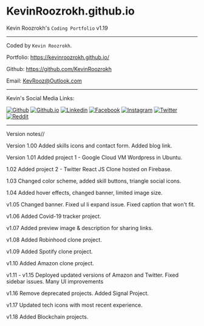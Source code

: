 # KevinRoozrokh.github.io
Kevin Roozrokh's `Coding Portfolio` v1.19

---

Coded by `Kevin Roozrokh`.

Portfolio: https://kevinroozrokh.github.io/

Github: https://github.com/KevinRoozrokh

Email: KevRooz@Outlook.com

---
Kevin's Social Media Links:

[![Github](https://img.shields.io/badge/-Github-gray?style=flat-square&logo=Github&logoColor=white)](https://github.com/KevinRoozrokh)
[![Github.io](https://img.shields.io/badge/-Github.io-black?style=flat-square&logo=Github&logoColor=white)](https://kevinroozrokh.github.io/)
[![Linkedin](https://img.shields.io/badge/-LinkedIn-darkblue?style=flat-square&logo=Linkedin&logoColor=white)](https://www.linkedin.com/in/kevin-roozrokh/)
[![Facebook](https://img.shields.io/badge/-Facebook-blue?style=flat-square&logo=Facebook&logoColor=white)](https://www.facebook.com/kevinkayvan/)
[![Instagram](https://img.shields.io/badge/-Instagram-red?style=flat-square&logo=Instagram&logoColor=white)](https://www.instagram.com/donkayvan/)
[![Twitter](https://img.shields.io/badge/-Twitter-teal?style=flat-square&logo=Twitter&logoColor=white)](https://twitter.com/kevinkayvan)
[![Reddit](https://img.shields.io/badge/-reddit-orange?style=flat-square&logo=reddit&logoColor=white)](https://www.reddit.com/user/KevinKayvan)

---
Version notes//

Version 1.00
Added skills icons and contact form. Added blog link.

Version 1.01
Added project 1 - Google Cloud VM Wordpress in Ubuntu.

1.02
Added project 2 - Twitter React JS Clone hosted on Firebase.

1.03
Changed color scheme, added skill buttons, triangle social icons. 

1.04
Added hover effects, changed banner, limited image size.

v1.05
Changed banner. Fixed ul li expand issue. Fixed caption that won't fit.

v1.06
Added Covid-19 tracker project.

v1.07
Added preview image & description for sharing links.

v1.08
Added Robinhood clone project.

v1.09
Added Spotify clone project.

v1.10
Added Amazon clone project.

v1.11 - v1.15
Deployed updated versions of Amazon and Twitter. Fixed sidebar issues. Many UI improvements

v1.16
Remove deprecated projects. Added Signal Project.

v1.17
Updated tech icons with most recent experience.

v1.18
Added Blockchain projects.



